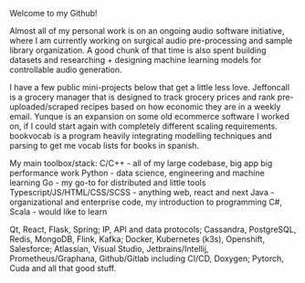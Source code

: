 Welcome to my Github!

Almost all of my personal work is on an ongoing audio software initiative, where I am currently working on surgical audio pre-processing and sample library organization. A good chunk of that time is also spent building datasets and researching + designing machine learning models for controllable audio generation.

I have a few public mini-projects below that get a little less love.
Jeffoncall is a grocery manager that is designed to track grocery prices and rank pre-uploaded/scraped recipes based on how economic they are in a weekly email.
Yunque is an expansion on some old ecommerce software I worked on, if I could start again with completely different scaling requirements.
bookvocab is a program heavily integrating modelling techniques and parsing to get me vocab lists for books in spanish.

My main toolbox/stack:
C/C++ - all of my large codebase, big app big performance work
Python - data science, engineering and machine learning
Go - my go-to for distributed and little tools
Typescript/JS/HTML/CSS/SCSS - anything web, react and next
Java - organizational and enterprise code, my introduction to programming
C#, Scala - would like to learn

Qt, React, Flask, Spring; IP, API and data protocols; Cassandra, PostgreSQL, Redis, MongoDB, Flink, Kafka; Docker, Kubernetes (k3s), Openshift, Salesforce; Atlassian, Visual Studio, Jetbrains/Intellij, Prometheus/Graphana, Github/Gitlab including CI/CD, Doxygen; Pytorch, Cuda and all that good stuff.



